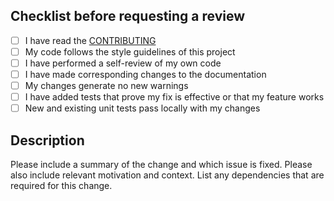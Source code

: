 <!-- Thank you for submitting a pull request to the repo. -->

## Checklist before requesting a review

- [ ] I have read the [CONTRIBUTING]
- [ ] My code follows the style guidelines of this project
- [ ] I have performed a self-review of my own code
- [ ] I have made corresponding changes to the documentation
- [ ] My changes generate no new warnings
- [ ] I have added tests that prove my fix is effective or that my feature works
- [ ] New and existing unit tests pass locally with my changes

## Description

Please include a summary of the change and which issue is fixed. Please also include relevant motivation and context. List any dependencies that are required for this change.

[CONTRIBUTING]: https://github.com/kappaduck/.github/blob/main/contributing.md
